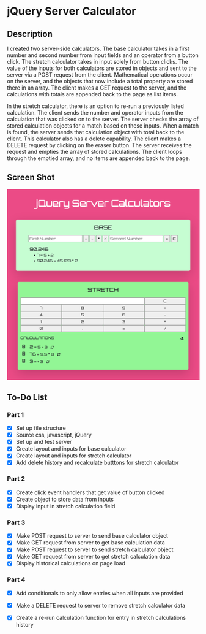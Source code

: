 # jQuery Server Calculator

## Description

I created two server-side calculators. The base calculator takes in a first number and second number from input fields and an operator from a button click. The stretch calculator takes in input solely from button clicks. The value of the inputs for both calculators are stored in objects and sent to the server via a POST request from the client. Mathematical operations occur on the server, and the objects that now include a total property are stored there in an array. The client makes a GET request to the server, and the calculations with totals are appended back to the page as list items.

In the stretch calculator, there is an option to re-run a previously listed calculation. The client sends the number and operator inputs from the calculation that was clicked on to the server. The server checks the array of stored calculation objects for a match based on these inputs. When a match is found, the server sends that calculation object with total back to the client. This calculator also has a delete capability. The client makes a DELETE request by clicking on the eraser button. The server receives the request and empties the array of stored calculations. The client loops through the emptied array, and no items are appended back to the page. 

## Screen Shot

![calculators](images/jQueryServerCalculators.png)

## To-Do List

### Part 1
- [X] Set up file structure
- [X] Source css, javascript, jQuery
- [X] Set up and test server
- [X] Create layout and inputs for base calculator
- [X] Create layout and inputs for stretch calculator
- [X] Add delete history and recalculate butttons for stretch calculator

### Part 2
- [X] Create click event handlers that get value of button clicked
- [X] Create object to store data from inputs
- [X] Display input in stretch calculation field

### Part 3
- [X] Make POST request to server to send base calculator object
- [X] Make GET request from server to get base calculation data
- [X] Make POST request to server to send stretch calculator object
- [X] Make GET request from server to get stretch calculation data
- [X] Display historical calculations on page load

### Part 4
- [X] Add conditionals to only allow entries when all inputs are provided
- [X] Make a DELETE request to server to remove stretch calculator data
- [X] Create a re-run calculation function for entry in stretch calculations history



